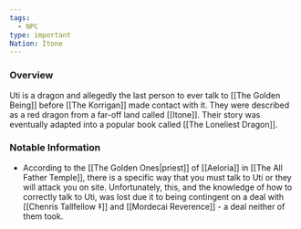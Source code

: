 ```yaml
---
tags:
  - NPC
type: important
Nation: Itone
---
```

### Overview
Uti is a dragon and allegedly the last person to ever talk to [[The Golden Being]] before [[The Korrigan]] made contact with it. They were described as a red dragon from a far-off land called [[Itone]]. Their story was eventually adapted into a popular book called [[The Loneliest Dragon]]. 

### Notable Information
- According to the [[The Golden Ones|priest]] of [[Aeloria]] in [[The All Father Temple]], there is a specific way that you must talk to Uti or they will attack you on site. Unfortunately, this, and the knowledge of how to correctly talk to Uti, was lost due it to being contingent on a deal with [[Chenris Tallfellow ‡]] and [[Mordecai Reverence]] - a deal neither of them took.